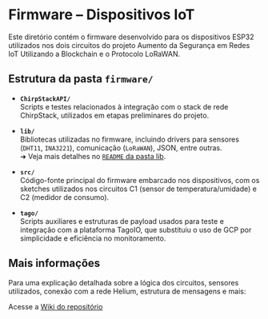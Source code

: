 # Firmware – Dispositivos IoT

Este diretório contém o firmware desenvolvido para os dispositivos ESP32 utilizados nos dois circuitos do projeto Aumento da Segurança em Redes IoT Utilizando a Blockchain e o Protocolo LoRaWAN.


## Estrutura da pasta `firmware/`

- **`ChirpStackAPI/`**  
  Scripts e testes relacionados à integração com o stack de rede ChirpStack, utilizados em etapas preliminares do projeto.

- **`lib/`**  
  Bibliotecas utilizadas no firmware, incluindo drivers para sensores (`DHT11`, `INA3221`), comunicação (`LoRaWAN`), JSON, entre outras.  
  ➜ Veja mais detalhes no [`README` da pasta lib](./lib/README.md).

- **`src/`**  
  Código-fonte principal do firmware embarcado nos dispositivos, com os sketches utilizados nos circuitos C1 (sensor de temperatura/umidade) e C2 (medidor de consumo).

- **`tago/`**  
  Scripts auxiliares e estruturas de payload usados para teste e integração com a plataforma TagoIO, que substituiu o uso de GCP por simplicidade e eficiência no monitoramento.
  

## Mais informações

Para uma explicação detalhada sobre a lógica dos circuitos, sensores utilizados, conexão com a rede Helium, estrutura de mensagens e mais:

Acesse a [Wiki do repositório](https://github.com/Gzanini/helium-iot-security/wiki)


